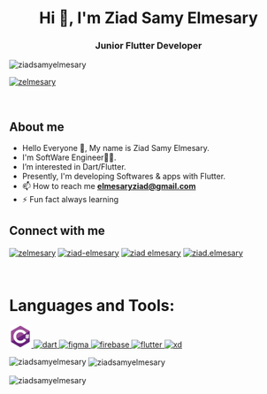 <h1 align="center">Hi 👋, I'm Ziad Samy Elmesary</h1>

<h3 align="center">Junior Flutter Developer</h3>

<p align="left"> <img src="https://komarev.com/ghpvc/?username=ziadsamyelmesary&label=Profile%20views&color=0e75b6&style=flat" alt="ziadsamyelmesary" /> </p>

<p align="left"> <a href="https://twitter.com/zelmesary" target="blank"><img src="https://img.shields.io/twitter/follow/zelmesary?logo=twitter&style=for-the-badge" alt="zelmesary" /></a> </p>
<br>

##   About me


- Hello Everyone 👋, My name is Ziad Samy Elmesary.
- I'm SoftWare Engineer👨‍💻.
- I’m interested in Dart/Flutter.
- Presently, I'm developing Softwares & apps with Flutter.
- 📫 How to reach me **elmesaryziad@gmail.com**
- ⚡ Fun fact always learning

##  Connect with me
<p align="left">
<a href="https://twitter.com/zelmesary" target="blank"><img align="center" src="https://raw.githubusercontent.com/rahuldkjain/github-profile-readme-generator/master/src/images/icons/Social/twitter.svg" alt="zelmesary" height="30" width="40" /></a>
<a href="https://linkedin.com/in/ziad-elmesary" target="blank"><img align="center" src="https://raw.githubusercontent.com/rahuldkjain/github-profile-readme-generator/master/src/images/icons/Social/linked-in-alt.svg" alt="ziad-elmesary" height="30" width="40" /></a>
<a href="https://fb.com/ziad elmesary" target="blank"><img align="center" src="https://raw.githubusercontent.com/rahuldkjain/github-profile-readme-generator/master/src/images/icons/Social/facebook.svg" alt="ziad elmesary" height="30" width="40" /></a>
<a href="https://instagram.com/ziad.elmesary" target="blank"><img align="center" src="https://raw.githubusercontent.com/rahuldkjain/github-profile-readme-generator/master/src/images/icons/Social/instagram.svg" alt="ziad.elmesary" height="30" width="40" /></a>
</p>
<br>

<h1 align="left">  Languages and Tools:</h1>
<p align="left"> <a href="https://www.w3schools.com/cs/" target="_blank" rel="noreferrer"> <img src="https://raw.githubusercontent.com/devicons/devicon/master/icons/csharp/csharp-original.svg" alt="csharp" width="40" height="40"/> </a> <a href="https://dart.dev" target="_blank" rel="noreferrer"> <img src="https://www.vectorlogo.zone/logos/dartlang/dartlang-icon.svg" alt="dart" width="40" height="40"/> </a> <a href="https://www.figma.com/" target="_blank" rel="noreferrer"> <img src="https://www.vectorlogo.zone/logos/figma/figma-icon.svg" alt="figma" width="40" height="40"/> </a> <a href="https://firebase.google.com/" target="_blank" rel="noreferrer"> <img src="https://www.vectorlogo.zone/logos/firebase/firebase-icon.svg" alt="firebase" width="40" height="40"/> </a> <a href="https://flutter.dev" target="_blank" rel="noreferrer"> <img src="https://www.vectorlogo.zone/logos/flutterio/flutterio-icon.svg" alt="flutter" width="40" height="40"/> </a> <a href="https://www.adobe.com/products/xd.html" target="_blank" rel="noreferrer"> <img src="https://cdn.worldvectorlogo.com/logos/adobe-xd.svg" alt="xd" width="40" height="40"/> </a> </p>

<p><img align="left" src="https://github-readme-stats.vercel.app/api/top-langs?username=ziadsamyelmesary&show_icons=true&locale=en&layout=compact" alt="ziadsamyelmesary" /></p>

<p>&nbsp;<img align="center" src="https://github-readme-stats.vercel.app/api?username=ziadsamyelmesary&show_icons=true&locale=en" alt="ziadsamyelmesary" /></p>

<p><img align="center" src="https://github-readme-streak-stats.herokuapp.com/?user=ziadsamyelmesary&" alt="ziadsamyelmesary" /></p>

